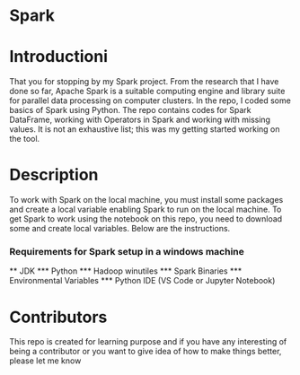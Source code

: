 # Spark
# Introductioni
That you for stopping by my Spark project. From the research that I have done so far, Apache Spark is a suitable computing engine and library suite for parallel data processing on computer clusters. In the repo, I coded some basics of Spark using Python. The repo contains codes for Spark DataFrame, working with Operators in Spark and working with missing values. It is not an exhaustive list; this was my getting started working on the tool.
# Description
To work with Spark on the local machine, you must install some packages and create a local variable enabling Spark to run on the local machine. To get Spark to work using the notebook on this repo, you need to download some and create local variables. Below are the instructions.
### Requirements for Spark setup in a windows machine
** JDK 
*** Python
*** Hadoop winutiles
*** Spark Binaries
*** Environmental Variables
*** Python IDE (VS Code or Jupyter Notebook)
# Contributors
This repo is created for learning purpose and if you have any interesting of being a contributor or you want to give idea of how to make things better, please let me know
